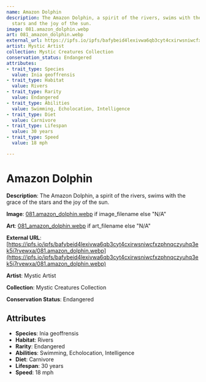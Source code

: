 ```yaml
---
name: Amazon Dolphin
description: The Amazon Dolphin, a spirit of the rivers, swims with the grace of the
  stars and the joy of the sun.
image: 081.amazon_dolphin.webp
art: 081_amazon_dolphin.webp
external_url: https://ipfs.io/ipfs/bafybeid4lexivwa6qb3cyt4cxirwsniwcfxzphnqczyuhq3ek5j7rvewxa/081.amazon_dolphin.webp
artist: Mystic Artist
collection: Mystic Creatures Collection
conservation_status: Endangered
attributes:
- trait_type: Species
  value: Inia geoffrensis
- trait_type: Habitat
  value: Rivers
- trait_type: Rarity
  value: Endangered
- trait_type: Abilities
  value: Swimming, Echolocation, Intelligence
- trait_type: Diet
  value: Carnivore
- trait_type: Lifespan
  value: 30 years
- trait_type: Speed
  value: 18 mph

---
```


# Amazon Dolphin

**Description**: The Amazon Dolphin, a spirit of the rivers, swims with the grace of the stars and the joy of the sun.

**Image**: [081.amazon_dolphin.webp](./081.amazon_dolphin.webp) if image_filename else "N/A"

**Art**: [081_amazon_dolphin.webp](./081_amazon_dolphin.webp) if art_filename else "N/A"

**External URL**: [https://ipfs.io/ipfs/bafybeid4lexivwa6qb3cyt4cxirwsniwcfxzphnqczyuhq3ek5j7rvewxa/081.amazon_dolphin.webp](https://ipfs.io/ipfs/bafybeid4lexivwa6qb3cyt4cxirwsniwcfxzphnqczyuhq3ek5j7rvewxa/081.amazon_dolphin.webp)

**Artist**: Mystic Artist

**Collection**: Mystic Creatures Collection

**Conservation Status**: Endangered

## Attributes
- **Species**: Inia geoffrensis
- **Habitat**: Rivers
- **Rarity**: Endangered
- **Abilities**: Swimming, Echolocation, Intelligence
- **Diet**: Carnivore
- **Lifespan**: 30 years
- **Speed**: 18 mph
